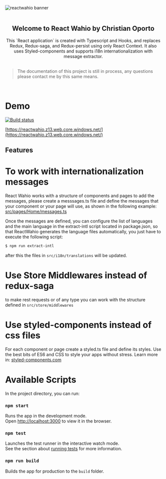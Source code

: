 <img src="https://wahiomedia.blob.core.windows.net/react-wahio/logo.jpg" alt="reactwahio banner" align="center" />

<br/>

<br />

<h2 align="center"><strong>Welcome to React Wahio by Christian Oporto</strong></h2>
<div align="center">This `React application` is created with Typescript and Hooks, and replaces Redux, Redux-saga, and Redux-persist using only React Context. It also uses Styled-components and supports i18n internationalization with message extractor.</div>

<br />


> The documentation of this project is still in process, any questions please contact me by this same means.

<br/>

# Demo

[![Build status](https://dev.azure.com/wahio/wahio/_apis/build/status/react-wahio%20-%20CI)](https://dev.azure.com/wahio/wahio/_build/latest?definitionId=52)

[https://reactwahio.z13.web.core.windows.net/](https://reactwahio.z13.web.core.windows.net/) <br/>


## Features

# To work with internationalization messages

React Wahio works with a structure of components and pages to add the messages, please create a messsages.ts file and define the messages that your component or your page will use, as shown in the following example: [src/pages/Home/messages.ts](src/pages/Home/messages.ts) <br/>

Once the messages are defined, you can configure the list of languages and the main language in the extract-intl script located in package.json, so that ReactWahio generates the language files automatically, you just have to execute the following script: 

```sh
$ npm run extract-intl
```

after this the files in `src/i18n/translations`  will be updated.

# Use Store Middlewares instead of  redux-saga

to make rest requests or of any type you can work with the structure defined in `src/store/middlewares`

# Use styled-components instead of css files
For each component or page create a styled.ts file and define its styles. Use the best bits of ES6 and CSS to style your apps without stress. Learn more in: 
[styled-components.com](https://styled-components.com/)

# Available Scripts

In the project directory, you can run:

### `npm start`

Runs the app in the development mode.<br /> Open [http://localhost:3000](http://localhost:3000) to view it in the browser.

### `npm test`

Launches the test runner in the interactive watch mode.<br /> See the section about [running tests](https://facebook.github.io/create-react-app/docs/running-tests) for more information.

### `npm run build`

Builds the app for production to the `build` folder.
